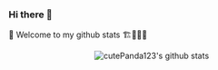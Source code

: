 ### Hi there 👋
🔭  Welcome to my github stats  🏗🚧👷‍♂️
<!--
**cutePanda123/cutePanda123** is a ✨ _special_ ✨ repository because its `README.md` (this file) appears on your GitHub profile.

Here are some ideas to get you started:

- 🔭 I’m currently working on ...
- 🌱 I’m currently learning ...
- 👯 I’m looking to collaborate on ...
- 🤔 I’m looking for help with ...
- 💬 Ask me about ...
- 📫 How to reach me: ...
- 😄 Pronouns: ...
- ⚡ Fun fact: ...
-->
<div align="center"> 
  
![cutePanda123's github stats](https://github-readme-stats-phi-cyan.vercel.app/api?username=cutePanda123&show_icons=true)
